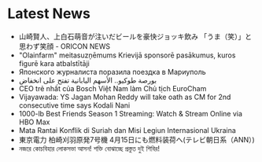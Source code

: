 # Latest News
-  山崎賢人、上白石萌音が注いだビールを豪快ジョッキ飲み 「うま（笑）」と思わず笑顔 - ORICON NEWS
-  "Olainfarm" meitasuzņēmums Krievijā sponsorē pasākumus, kuros figurē kara atbalstītāji
-  Японского журналиста поразила поездка в Мариуполь
-  بورصة طوكيو.. الأسهم اليابانية تفتح على انخفاض
-  CEO trẻ nhất của Bosch Việt Nam làm Chủ tịch EuroCham
-  Vijayawada: YS Jagan Mohan Reddy will take oath as CM for 2nd consecutive time says Kodali Nani
-  1000-lb Best Friends Season 1 Streaming: Watch & Stream Online via HBO Max
-  Mata Rantai Konflik di Suriah dan Misi Legiun Internasional Ukraina
-  東京電力 柏崎刈羽原発7号機 4月15日にも燃料装荷へ(テレビ朝日系（ANN）)
-  নজরে কোচবিহার লোকসভা আসন! শক্তি বোঝাচ্ছে প্রস্তুত দুই শিবির!
